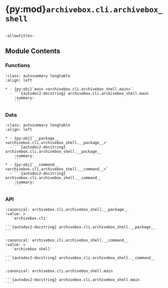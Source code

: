 # {py:mod}`archivebox.cli.archivebox_shell`

```{py:module} archivebox.cli.archivebox_shell
```

```{autodoc2-docstring} archivebox.cli.archivebox_shell
:allowtitles:
```

## Module Contents

### Functions

````{list-table}
:class: autosummary longtable
:align: left

* - {py:obj}`main <archivebox.cli.archivebox_shell.main>`
  - ```{autodoc2-docstring} archivebox.cli.archivebox_shell.main
    :summary:
    ```
````

### Data

````{list-table}
:class: autosummary longtable
:align: left

* - {py:obj}`__package__ <archivebox.cli.archivebox_shell.__package__>`
  - ```{autodoc2-docstring} archivebox.cli.archivebox_shell.__package__
    :summary:
    ```
* - {py:obj}`__command__ <archivebox.cli.archivebox_shell.__command__>`
  - ```{autodoc2-docstring} archivebox.cli.archivebox_shell.__command__
    :summary:
    ```
````

### API

````{py:data} __package__
:canonical: archivebox.cli.archivebox_shell.__package__
:value: >
   'archivebox.cli'

```{autodoc2-docstring} archivebox.cli.archivebox_shell.__package__
```

````

````{py:data} __command__
:canonical: archivebox.cli.archivebox_shell.__command__
:value: >
   'archivebox shell'

```{autodoc2-docstring} archivebox.cli.archivebox_shell.__command__
```

````

````{py:function} main(args: typing.Optional[typing.List[str]] = None, stdin: typing.Optional[typing.IO] = None, pwd: typing.Optional[str] = None) -> None
:canonical: archivebox.cli.archivebox_shell.main

```{autodoc2-docstring} archivebox.cli.archivebox_shell.main
```
````

